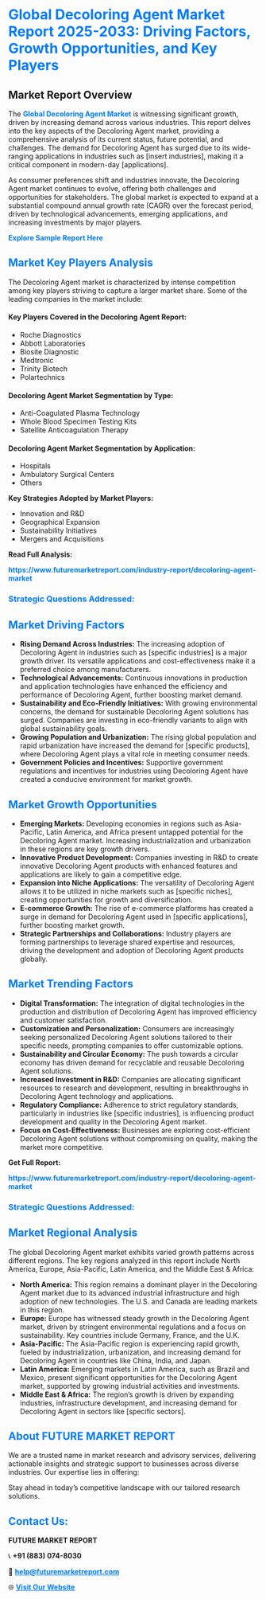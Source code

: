 <h1 style="color: #007BFF;">Global Decoloring Agent Market Report 2025-2033: Driving Factors, Growth Opportunities, and Key Players</h1>

<section id="overview">
<h2>Market Report Overview</h2>
<p>The <a href="https://www.futuremarketreport.com/industry-report/decoloring-agent-market" style="color: #007BFF; text-decoration: none;"><strong>Global Decoloring Agent Market</strong></a> is witnessing significant growth, driven by increasing demand across various industries. This report delves into the key aspects of the Decoloring Agent market, providing a comprehensive analysis of its current status, future potential, and challenges. The demand for Decoloring Agent has surged due to its wide-ranging applications in industries such as [insert industries], making it a critical component in modern-day [applications].</p>
<p>As consumer preferences shift and industries innovate, the Decoloring Agent market continues to evolve, offering both challenges and opportunities for stakeholders. The global market is expected to expand at a substantial compound annual growth rate (CAGR) over the forecast period, driven by technological advancements, emerging applications, and increasing investments by major players.</p>
</section>

<section id="overview">
<p><a href="https://www.futuremarketreport.com/request-sample/reportId=34370" style="color: #007BFF; text-decoration: none;"><strong>Explore Sample Report Here</strong></a></p>
</section>

<section id="key-players">
<h2 style="color: #007BFF;">Market Key Players Analysis</h2>
<p>The Decoloring Agent market is characterized by intense competition among key players striving to capture a larger market share. Some of the leading companies in the market include:</p>
<h4>Key Players Covered in the Decoloring Agent Report:</h4>
<ul><li>Roche Diagnostics</li><li>Abbott Laboratories</li><li>Biosite Diagnostic</li><li>Medtronic</li><li>Trinity Biotech</li><li>Polartechnics</li></ul>
<h4>Decoloring Agent Market Segmentation by Type:</h4>
<ul><li>Anti-Coagulated Plasma Technology</li><li>Whole Blood Specimen Testing Kits</li><li>Satellite Anticoagulation Therapy</li></ul>

<h4>Decoloring Agent Market Segmentation by Application:</h4>
<ul><li>Hospitals</li><li>Ambulatory Surgical Centers</li><li>Others</li></ul>
<p><strong>Key Strategies Adopted by Market Players:</strong></p>
<ul>
<li>Innovation and R&D</li>
<li>Geographical Expansion</li>
<li>Sustainability Initiatives</li>
<li>Mergers and Acquisitions</li>
</ul>
</section>

<section>
<p><strong>Read Full Analysis: </strong></p><a href="https://www.futuremarketreport.com/industry-report/decoloring-agent-market" style="color: #007BFF; text-decoration: none;"><strong>https://www.futuremarketreport.com/industry-report/decoloring-agent-market</strong></a>
<h3 style="color: #007BFF;">Strategic Questions Addressed:</h3>
</section>

<section id="driving-factors">
<h2 style="color: #007BFF;">Market Driving Factors</h2>
<ul>
<li><strong>Rising Demand Across Industries:</strong> The increasing adoption of Decoloring Agent in industries such as [specific industries] is a major growth driver. Its versatile applications and cost-effectiveness make it a preferred choice among manufacturers.</li>
<li><strong>Technological Advancements:</strong> Continuous innovations in production and application technologies have enhanced the efficiency and performance of Decoloring Agent, further boosting market demand.</li>
<li><strong>Sustainability and Eco-Friendly Initiatives:</strong> With growing environmental concerns, the demand for sustainable Decoloring Agent solutions has surged. Companies are investing in eco-friendly variants to align with global sustainability goals.</li>
<li><strong>Growing Population and Urbanization:</strong> The rising global population and rapid urbanization have increased the demand for [specific products], where Decoloring Agent plays a vital role in meeting consumer needs.</li>
<li><strong>Government Policies and Incentives:</strong> Supportive government regulations and incentives for industries using Decoloring Agent have created a conducive environment for market growth.</li>
</ul>
</section>

<section id="growth-opportunities">
<h2 style="color: #007BFF;">Market Growth Opportunities</h2>
<ul>
<li><strong>Emerging Markets:</strong> Developing economies in regions such as Asia-Pacific, Latin America, and Africa present untapped potential for the Decoloring Agent market. Increasing industrialization and urbanization in these regions are key growth drivers.</li>
<li><strong>Innovative Product Development:</strong> Companies investing in R&D to create innovative Decoloring Agent products with enhanced features and applications are likely to gain a competitive edge.</li>
<li><strong>Expansion into Niche Applications:</strong> The versatility of Decoloring Agent allows it to be utilized in niche markets such as [specific niches], creating opportunities for growth and diversification.</li>
<li><strong>E-commerce Growth:</strong> The rise of e-commerce platforms has created a surge in demand for Decoloring Agent used in [specific applications], further boosting market growth.</li>
<li><strong>Strategic Partnerships and Collaborations:</strong> Industry players are forming partnerships to leverage shared expertise and resources, driving the development and adoption of Decoloring Agent products globally.</li>
</ul>
</section>

<section id="trending-factors">
<h2 style="color: #007BFF;">Market Trending Factors</h2>
<ul>
<li><strong>Digital Transformation:</strong> The integration of digital technologies in the production and distribution of Decoloring Agent has improved efficiency and customer satisfaction.</li>
<li><strong>Customization and Personalization:</strong> Consumers are increasingly seeking personalized Decoloring Agent solutions tailored to their specific needs, prompting companies to offer customizable options.</li>
<li><strong>Sustainability and Circular Economy:</strong> The push towards a circular economy has driven demand for recyclable and reusable Decoloring Agent solutions.</li>
<li><strong>Increased Investment in R&D:</strong> Companies are allocating significant resources to research and development, resulting in breakthroughs in Decoloring Agent technology and applications.</li>
<li><strong>Regulatory Compliance:</strong> Adherence to strict regulatory standards, particularly in industries like [specific industries], is influencing product development and quality in the Decoloring Agent market.</li>
<li><strong>Focus on Cost-Effectiveness:</strong> Businesses are exploring cost-efficient Decoloring Agent solutions without compromising on quality, making the market more competitive.</li>
</ul>
</section>

<section>
<p><strong>Get Full Report: </strong></p><a href="https://www.futuremarketreport.com/industry-report/decoloring-agent-market" style="color: #007BFF; text-decoration: none;"><strong>https://www.futuremarketreport.com/industry-report/decoloring-agent-market</strong></a>
<h3 style="color: #007BFF;">Strategic Questions Addressed:</h3>
</section>


<section id="regional-analysis">
<h2 style="color: #007BFF;">Market Regional Analysis</h2>
<p>The global Decoloring Agent market exhibits varied growth patterns across different regions. The key regions analyzed in this report include North America, Europe, Asia-Pacific, Latin America, and the Middle East & Africa:</p>
<ul>
<li><strong>North America:</strong> This region remains a dominant player in the Decoloring Agent market due to its advanced industrial infrastructure and high adoption of new technologies. The U.S. and Canada are leading markets in this region.</li>
<li><strong>Europe:</strong> Europe has witnessed steady growth in the Decoloring Agent market, driven by stringent environmental regulations and a focus on sustainability. Key countries include Germany, France, and the U.K.</li>
<li><strong>Asia-Pacific:</strong> The Asia-Pacific region is experiencing rapid growth, fueled by industrialization, urbanization, and increasing demand for Decoloring Agent in countries like China, India, and Japan.</li>
<li><strong>Latin America:</strong> Emerging markets in Latin America, such as Brazil and Mexico, present significant opportunities for the Decoloring Agent market, supported by growing industrial activities and investments.</li>
<li><strong>Middle East & Africa:</strong> The region’s growth is driven by expanding industries, infrastructure development, and increasing demand for Decoloring Agent in sectors like [specific sectors].</li>
</ul>
</section>

<footer>
<h2 style="color: #007BFF;">About FUTURE MARKET REPORT</h2>
<p>We are a trusted name in market research and advisory services, delivering actionable insights and strategic support to businesses across diverse industries. Our expertise lies in offering:</p>

<p>Stay ahead in today’s competitive landscape with our tailored research solutions.</p>

<h2 style="color: #007BFF;">Contact Us:</h2>
<p><strong>FUTURE MARKET REPORT</strong></p>
<p>📞 <strong>+91 (883) 074-8030</strong></p>
<p>📧 <strong><a href="mailto:help@futuremarketreport.com" style="color: #007BFF;">help@futuremarketreport.com</a></strong></p>
<p>🌐 <strong><a href="https://www.futuremarketreport.com/" style="color: #007BFF;">Visit Our Website</a></strong></p>
</footer>